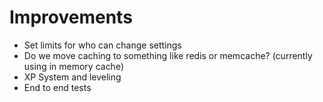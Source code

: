 # Improvements
- Set limits for who can change settings
- Do we move caching to something like redis or memcache? (currently using in memory cache)
- XP System and leveling
- End to end tests